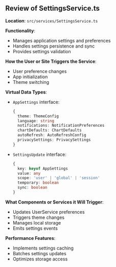 ## Review of SettingsService.ts

**Location**: `src/services/SettingsService.ts`

**Functionality**:
- Manages application settings and preferences
- Handles settings persistence and sync
- Provides settings validation

**How the User or Site Triggers the Service**:
- User preference changes
- App initialization
- Theme switching

**Virtual Data Types**:
- `AppSettings` interface:
  ```typescript
  {
    theme: ThemeConfig
    language: string
    notifications: NotificationPreferences
    chartDefaults: ChartDefaults
    autoRefresh: AutoRefreshConfig
    privacySettings: PrivacySettings
  }
  ```
- `SettingsUpdate` interface:
  ```typescript
  {
    key: keyof AppSettings
    value: any
    scope: 'user' | 'global' | 'session'
    temporary: boolean
    sync: boolean
  }
  ```

**What Components or Services it Will Trigger**:
- Updates UserService preferences
- Triggers theme changes
- Manages local storage
- Emits settings events

**Performance Features**:
- Implements settings caching
- Batches settings updates
- Optimizes storage access
